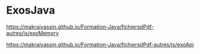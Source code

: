 # ExosJava

https://makraiyassin.github.io/Formation-Java/fichiersdPdf-autres/js/exoMemory

https://makraiyassin.github.io/Formation-Java/fichiersdPdf-autres/js/exoApi
